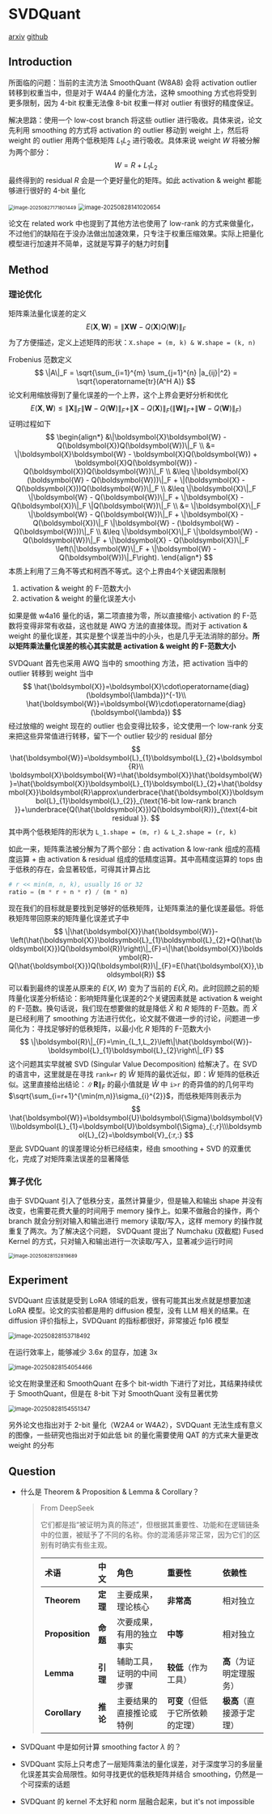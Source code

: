 # SVDQuant

[arxiv](https://arxiv.org/abs/2411.05007) [github](https://github.com/nunchaku-tech/deepcompressor)

## Introduction

所面临的问题：当前的主流方法  SmoothQuant (W8A8) 会将 activation outlier 转移到权重当中，但是对于 W4A4 的量化方法，这种 smoothing 方式也将受到更多限制，因为 4-bit 权重无法像 8-bit 权重一样对 outlier 有很好的精度保证。

解决思路：使用一个 low-cost branch 将这些 outlier 进行吸收。具体来说，论文先利用 smoothing 的方式将 activation 的 outlier 移动到 weight 上，然后将 weight 的 outlier 用两个低秩矩阵 $L_1L_2$ 进行吸收。具体来说 weight $W$ 将被分解为两个部分：
$$
W = R + L_1L_2
$$
最终得到的 residual $R$ 会是一个更好量化的矩阵。如此 activation & weight 都能够进行很好的 4-bit 量化

<img src="SVDQuant/image-20250827171801449.png" alt="image-20250827171801449" style="zoom: 67%;" />

<img src="SVDQuant/image-20250828141020654.png" alt="image-20250828141020654" style="zoom:80%;" />

论文在 related work 中也提到了其他方法也使用了 low-rank 的方式来做量化，不过他们的缺陷在于没办法做出加速效果，只专注于权重压缩效果。实际上把量化模型进行加速并不简单，这就是写算子的魅力时刻🫡

## Method

### 理论优化

矩阵乘法量化误差的定义
$$
E(\boldsymbol{X},\boldsymbol{W})=\|\boldsymbol{X}\boldsymbol{W}-Q(\boldsymbol{X})Q(\boldsymbol{W})\|_{F}
$$
为了方便描述，定义上述矩阵的形状：`X.shape = (m, k) & W.shape = (k, n)`

Frobenius 范数定义
$$
\|A\|_F = \sqrt{\sum_{i=1}^{m} \sum_{j=1}^{n} |a_{ij}|^2} = \sqrt{\operatorname{tr}(A^H A)}
$$
论文利用缩放得到了量化误差的一个上界，这个上界会更好分析和优化
$$
E(\boldsymbol{X},\boldsymbol{W}) \leq \|\boldsymbol{X}\|_{F} \|\boldsymbol{W} - Q(\boldsymbol{W})\|_{F} + \|\boldsymbol{X} - Q(\boldsymbol{X})\|_{F} \left( \|\boldsymbol{W}\|_{F} + \|\boldsymbol{W} - Q(\boldsymbol{W})\|_{F} \right)
$$
证明过程如下
$$
\begin{align*}
&\|\boldsymbol{X}\boldsymbol{W} - Q(\boldsymbol{X})Q(\boldsymbol{W})\|_F \\
&= \|\boldsymbol{X}\boldsymbol{W} - \boldsymbol{X}Q(\boldsymbol{W}) + \boldsymbol{X}Q(\boldsymbol{W}) - Q(\boldsymbol{X})Q(\boldsymbol{W})\|_F \\
&\leq \|\boldsymbol{X}(\boldsymbol{W} - Q(\boldsymbol{W}))\|_F + \|(\boldsymbol{X} - Q(\boldsymbol{X}))Q(\boldsymbol{W})\|_F \\
&\leq \|\boldsymbol{X}\|_F \|\boldsymbol{W} - Q(\boldsymbol{W})\|_F + \|\boldsymbol{X} - Q(\boldsymbol{X})\|_F \|Q(\boldsymbol{W})\|_F \\
&= \|\boldsymbol{X}\|_F \|\boldsymbol{W} - Q(\boldsymbol{W})\|_F + \|\boldsymbol{X} - Q(\boldsymbol{X})\|_F \|\boldsymbol{W} - (\boldsymbol{W} - Q(\boldsymbol{W}))\|_F \\
&\leq \|\boldsymbol{X}\|_F \|\boldsymbol{W} - Q(\boldsymbol{W})\|_F + \|\boldsymbol{X} - Q(\boldsymbol{X})\|_F \left(\|\boldsymbol{W}\|_F + \|\boldsymbol{W} - Q(\boldsymbol{W})\|_F\right).
\end{align*}
$$
本质上利用了三角不等式和柯西不等式。这个上界由4个关键因素限制

1. activation & weight 的 F-范数大小
2. activation & weight 的量化误差大小

如果是做 w4a16 量化的话，第二项直接为零，所以直接缩小 activation 的 F-范数将变得非常有收益，这也就是 AWQ 方法的直接体现。而对于 activation & weight 的量化误差，其实是整个误差当中的小头，也是几乎无法消除的部分。**所以矩阵乘法量化误差的核心其实就是 activation & weight 的 F-范数大小**

SVDQuant 首先也采用 AWQ 当中的 smoothing 方法，把 activation 当中的 outlier 转移到 weight 当中
$$
\hat{\boldsymbol{X}}=\boldsymbol{X}\cdot\operatorname{diag}(\boldsymbol{\lambda})^{-1}\\
\hat{\boldsymbol{W}}=\boldsymbol{W}\cdot\operatorname{diag}(\boldsymbol{\lambda})
$$
经过放缩的 weight 现在的 outlier 也会变得比较多，论文使用一个 low-rank 分支来把这些异常值进行转移，留下一个 outlier 较少的 residual 部分
$$
\hat{\boldsymbol{W}}=\boldsymbol{L}_{1}\boldsymbol{L}_{2}+\boldsymbol{R}\\
\boldsymbol{X}\boldsymbol{W}=\hat{\boldsymbol{X}}\hat{\boldsymbol{W}}=\hat{\boldsymbol{X}}\boldsymbol{L}_{1}\boldsymbol{L}_{2}+\hat{\boldsymbol{X}}\boldsymbol{R}\approx\underbrace{\hat{\boldsymbol{X}}\boldsymbol{L}_{1}\boldsymbol{L}_{2}}_{\text{16-bit low-rank branch }}+\underbrace{Q(\hat{\boldsymbol{X}})Q(\boldsymbol{R})}_{\text{4-bit residual }}.
$$
其中两个低秩矩阵的形状为 `L_1.shape = (m, r) & L_2.shape = (r, k)`

如此一来，矩阵乘法被分解为了两个部分：由 activation & low-rank 组成的高精度运算 + 由 activation & residual 组成的低精度运算。其中高精度运算的 tops 由于低秩的存在，会显著较低，可得其计算占比

```python
# r << min(m, n, k), usually 16 or 32
ratio = (m * r + n * r) / (m * n)
```

现在我们的目标就是要找到足够好的低秩矩阵，让矩阵乘法的量化误差最低。将低秩矩阵带回原来的矩阵量化误差式子中
$$
\|\hat{\boldsymbol{X}}\hat{\boldsymbol{W}}-\left(\hat{\boldsymbol{X}}\boldsymbol{L}_{1}\boldsymbol{L}_{2}+Q(\hat{\boldsymbol{X}})Q(\boldsymbol{R})\right)\|_{F}=\|\hat{\boldsymbol{X}}\boldsymbol{R}-Q(\hat{\boldsymbol{X}})Q(\boldsymbol{R})\|_{F}=E(\hat{\boldsymbol{X}},\boldsymbol{R})
$$
可以看到最终的误差从原来的 $E(X, W)$ 变为了当前的 $E(\hat{X}, R)$。此时回顾之前的矩阵量化误差分析结论：影响矩阵量化误差的2个关键因素就是 activation & weight 的 F-范数。换句话说，我们现在想要做的就是降低 $\hat{X}$ 和 $R$ 矩阵的 F-范数。而 $\hat{X}$ 是已经利用了 smoothing 方法进行优化，论文就不做进一步的讨论，问题进一步简化为：寻找足够好的低秩矩阵，以最小化 $R$ 矩阵的 F-范数大小 
$$
\|\boldsymbol{R}\|_{F}=\min_{L_1,L_2}\left\|\hat{\boldsymbol{W}}-\boldsymbol{L}_{1}\boldsymbol{L}_{2}\right\|_{F}
$$
这个问题其实早就被 SVD (Singular Value Decomposition) 给解决了。在 SVD 的语言中，这里就是在寻找 `rank=r`  的 $\hat{W}$ 矩阵的最优近似，即：$\hat{W}$ 矩阵的低秩近似。这里直接给出结论：$\|\boldsymbol{R}\|_{F}$ 的最小值就是 $\hat{W}$ 中 `i>r` 的奇异值的的几何平均 $\sqrt{\sum_{i=r+1}^{\min(m,n)}\sigma_{i}^{2}}$，而低秩矩阵则表示为
$$
\hat{\boldsymbol{W}}=\boldsymbol{U}\boldsymbol{\Sigma}\boldsymbol{V}\\\boldsymbol{L}_{1}=\boldsymbol{U}\boldsymbol{\Sigma}_{:,r}\\\boldsymbol{L}_{2}=\boldsymbol{V}_{:r,:}
$$
至此 SVDQuant 的误差理论分析已经结束，经由 smoothing + SVD 的双重优化，完成了对矩阵乘法误差的显著降低

### 算子优化

由于 SVDQuant 引入了低秩分支，虽然计算量少，但是输入和输出 shape 并没有改变，也需要花费大量的时间用于 memory 操作上。如果不做融合的操作，两个 branch 就会分别对输入和输出进行 memory 读取/写入，这样 memory 的操作就重复了两次。为了解决这个问题， SVDQuant 提出了 Numchaku (双截棍) Fused Kernel 的方式，只对输入和输出进行一次读取/写入，显著减少运行时间

<img src="SVDQuant/image-20250828152819689.png" alt="image-20250828152819689" style="zoom:67%;" />

## Experiment

SVDQuant 应该就是受到 LoRA 领域的启发，很有可能其出发点就是想要加速 LoRA 模型。论文的实验都是用的 diffusion 模型，没有 LLM 相关的结果。在 diffusion 评价指标上，SVDQuant 的指标都很好，非常接近 fp16 模型

<img src="SVDQuant/image-20250828153718492.png" alt="image-20250828153718492" style="zoom:80%;" />

在运行效率上，能够减少 3.6x 的显存，加速 3x

<img src="SVDQuant/image-20250828154054466.png" alt="image-20250828154054466" style="zoom:80%;" />

论文在附录里还和 SmoothQuant 在多个 bit-width 下进行了对比，其结果持续优于 SmoothQuant，但是在 8-bit 下对 SmoothQuant 没有显著优势

<img src="SVDQuant/image-20250828154551347.png" alt="image-20250828154551347" style="zoom:80%;" />

另外论文也指出对于 2-bit 量化（W2A4 or W4A2），SVDQuant 无法生成有意义的图像，一些研究也指出对于如此低 bit 的量化需要使用 QAT 的方式来大量更改 weight 的分布

## Question

- 什么是 Theorem & Proposition & Lemma & Corollary？

  > From DeepSeek
  >
  > 它们都是指“被证明为真的陈述”，但根据其重要性、功能和在逻辑链条中的位置，被赋予了不同的名称。你的混淆感非常正常，因为它们的区别有时确实有些主观。
  >
  > | 术语            | 中文     | 角色                     | 重要性                           | 依赖性                   |
  > | :-------------- | :------- | :----------------------- | :------------------------------- | :----------------------- |
  > | **Theorem**     | **定理** | 主要成果，理论核心       | **非常高**                       | 相对独立                 |
  > | **Proposition** | **命题** | 次要成果，有用的独立事实 | **中等**                         | 相对独立                 |
  > | **Lemma**       | **引理** | 辅助工具，证明的中间步骤 | **较低**（作为工具）             | **高**（为证明定理服务） |
  > | **Corollary**   | **推论** | 主要结果的直接推论或特例 | **可变**（但低于它所依赖的定理） | **极高**（直接源于定理） |

- SVDQuant 中是如何计算 smoothing factor $\lambda$ 的？

- SVDQuant 实际上只考虑了一层矩阵乘法的量化误差，对于深度学习的多层量化误差其实会局限性。如何寻找更优的低秩矩阵并结合 smoothing，仍然是一个可探索的话题

- SVDQuant 的 kernel 不太好和 norm 层融合起来，but it's not impossible